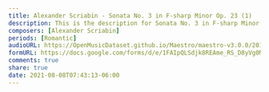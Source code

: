 ```yaml
---
title: Alexander Scriabin - Sonata No. 3 in F-sharp Minor Op. 23 (1)
description: This is the description for Sonata No. 3 in F-sharp Minor Op. 23 by Alexander Scriabin
composers: [Alexander Scriabin]
periods: [Romantic]
audioURL: https://OpenMusicDataset.github.io/Maestro/maestro-v3.0.0/2018/MIDI-Unprocessed_Recital5-7_MID--AUDIO_07_R1_2018_wav--2.midi
formURL: https://docs.google.com/forms/d/e/1FAIpQLSdjk8REAme_RS_D8yVg0M9psDVgh9VkshHlQYdV_Ux0NwakZg/viewform
comments: true
share: true
date: 2021-08-08T07:43:13-06:00
---
```

